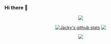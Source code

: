 ### Hi there 👋

<!--
**kai9839/kai9839** is a ✨ _special_ ✨ repository because its `README.md` (this file) appears on your GitHub profile.

Here are some ideas to get you started:

- 🔭 I’m currently working on ...
- 🌱 I’m currently learning ...
- 👯 I’m looking to collaborate on ...
- 🤔 I’m looking for help with ...
- 💬 Ask me about ...
- 📫 How to reach me: ...
- 😄 Pronouns: ...
- ⚡ Fun fact: ...
-->

<div align="center">
  
  <img src="https://cdn.jsdelivr.net/gh/sun0225SUN/sun0225SUN/assets/images/coding.gif" /><br>

  <a href="https://github.com/kai9839"><img align="center" src="https://github-readme-stats.vercel.app/api?username=kai9839&show_icons=true&include_all_commits=true&theme=vue&hide_border=true" alt="Jacky's github stats" /></a> 
  <a href="https://github.com/kai9839"><img align="center" src="https://github-readme-stats.vercel.app/api/top-langs/?username=kai9839&layout=compact&theme=vue&hide_border=true" /></a>

 <div align="center"><img src="https://cdn.jsdelivr.net/gh/kai9839/kai9839/assets/github-contribution-grid-snake.svg" /></div>

</div>
